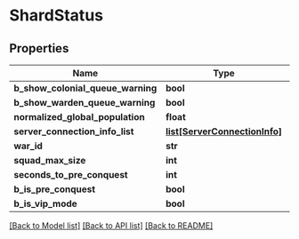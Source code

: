 # ShardStatus

## Properties
Name | Type | Description | Notes
------------ | ------------- | ------------- | -------------
**b_show_colonial_queue_warning** | **bool** |  | [optional] 
**b_show_warden_queue_warning** | **bool** |  | [optional] 
**normalized_global_population** | **float** |  | [optional] 
**server_connection_info_list** | [**list[ServerConnectionInfo]**](ServerConnectionInfo.md) |  | [optional] 
**war_id** | **str** |  | [optional] 
**squad_max_size** | **int** |  | [optional] 
**seconds_to_pre_conquest** | **int** |  | [optional] 
**b_is_pre_conquest** | **bool** |  | [optional] 
**b_is_vip_mode** | **bool** |  | [optional] 

[[Back to Model list]](../README.md#documentation-for-models) [[Back to API list]](../README.md#documentation-for-api-endpoints) [[Back to README]](../README.md)

